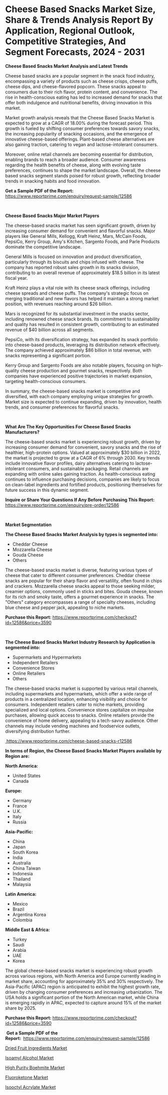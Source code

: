 <p><h1>Cheese Based Snacks Market Size, Share & Trends Analysis Report By Application, Regional Outlook, Competitive Strategies, And Segment Forecasts, 2024 - 2031</h1></p><p><strong>Cheese Based Snacks Market Analysis and Latest Trends</strong></p>
<p><p>Cheese based snacks are a popular segment in the snack food industry, encompassing a variety of products such as cheese crisps, cheese puffs, cheese dips, and cheese-flavored popcorn. These snacks appeal to consumers due to their rich flavor, protein content, and convenience. The rise in health-conscious eating has led to increased demand for snacks that offer both indulgence and nutritional benefits, driving innovation in this market.</p><p>Market growth analysis reveals that the Cheese Based Snacks Market is expected to grow at a CAGR of 18.00% during the forecast period. This growth is fueled by shifting consumer preferences towards savory snacks, the increasing popularity of snacking occasions, and the emergence of innovative cheese-based offerings. Plant-based cheese alternatives are also gaining traction, catering to vegan and lactose-intolerant consumers. </p><p>Moreover, online retail channels are becoming essential for distribution, enabling brands to reach a broader audience. Consumer awareness regarding the health benefits of cheese, along with evolving taste preferences, continues to shape the market landscape. Overall, the cheese based snacks segment stands poised for robust growth, reflecting broader trends in snacking habits and food innovation.</p></p>
<p><strong>Get a Sample PDF of the Report:&nbsp;</strong> <a href="https://www.reportprime.com/enquiry/request-sample/12586">https://www.reportprime.com/enquiry/request-sample/12586</a></p>
<p>&nbsp;</p>
<p><strong>Cheese Based Snacks Major Market Players</strong></p>
<p><p>The cheese-based snacks market has seen significant growth, driven by increasing consumer demand for convenient and flavorful snacks. Major players like General Mills, Kellogg, Kraft Heinz, Mars, McCain Foods, PepsiCo, Kerry Group, Amy's Kitchen, Sargento Foods, and Parle Products dominate the competitive landscape.</p><p>General Mills is focused on innovation and product diversification, particularly through its biscuits and chips infused with cheese. The company has reported robust sales growth in its snacks division, contributing to an overall revenue of approximately $18.5 billion in its latest fiscal year. </p><p>Kraft Heinz plays a vital role with its cheese snack offerings, including cheese spreads and cheese puffs. The company's strategic focus on merging traditional and new flavors has helped it maintain a strong market position, with revenues reaching around $26 billion.</p><p>Mars is recognized for its substantial investment in the snacks sector, including renowned cheese snack brands. Its commitment to sustainability and quality has resulted in consistent growth, contributing to an estimated revenue of $40 billion across all segments.</p><p>PepsiCo, with its diversification strategy, has expanded its snack portfolio into cheese-based products, leveraging its distribution network effectively. The company achieved approximately $86 billion in total revenue, with snacks representing a significant portion.</p><p>Kerry Group and Sargento Foods are also notable players, focusing on high-quality cheese production and gourmet snacks, respectively. Both companies have experienced positive trajectories in market expansion, targeting health-conscious consumers.</p><p>In summary, the cheese-based snacks market is competitive and diversified, with each company employing unique strategies for growth. Market size is expected to continue expanding, driven by innovation, health trends, and consumer preferences for flavorful snacks.</p></p>
<p>&nbsp;</p>
<p><strong>What Are The Key Opportunities For Cheese Based Snacks Manufacturers?</strong></p>
<p><p>The cheese-based snacks market is experiencing robust growth, driven by increasing consumer demand for convenient, savory snacks and the rise of healthier, high-protein options. Valued at approximately $30 billion in 2022, the market is projected to grow at a CAGR of 6% through 2030. Key trends include innovative flavor profiles, dairy alternatives catering to lactose-intolerant consumers, and sustainable packaging. Retail channels are expanding with online sales gaining traction. As health-conscious eating continues to influence purchasing decisions, companies are likely to focus on clean-label ingredients and fortified products, positioning themselves for future success in this dynamic segment.</p></p>
<p><strong>Inquire or Share Your Questions If Any Before Purchasing This Report:</strong> <a href="https://www.reportprime.com/enquiry/pre-order/12586">https://www.reportprime.com/enquiry/pre-order/12586</a></p>
<p>&nbsp;</p>
<p><strong>Market Segmentation</strong></p>
<p><strong>The Cheese Based Snacks Market Analysis by types is segmented into:</strong></p>
<p><ul><li>Cheddar Cheese</li><li>Mozzarella Cheese</li><li>Gouda Cheese</li><li>Others</li></ul></p>
<p><p>The cheese-based snacks market is diverse, featuring various types of cheese that cater to different consumer preferences. Cheddar cheese snacks are popular for their sharp flavor and versatility, often found in chips and crackers. Mozzarella cheese snacks appeal to those seeking milder, creamier options, commonly used in sticks and bites. Gouda cheese, known for its rich and smoky taste, offers a gourmet experience in snacks. The "Others" category encompasses a range of specialty cheeses, including blue cheese and pepper jack, appealing to niche markets.</p></p>
<p><strong>Purchase this Report:&nbsp;</strong><a href="https://www.reportprime.com/checkout?id=12586&price=3590">https://www.reportprime.com/checkout?id=12586&price=3590</a></p>
<p>&nbsp;</p>
<p><strong>The Cheese Based Snacks Market Industry Research by Application is segmented into:</strong></p>
<p><ul><li>Supermarkets and Hypermarkets</li><li>Independent Retailers</li><li>Convenience Stores</li><li>Online Retailers</li><li>Others</li></ul></p>
<p><p>The cheese-based snacks market is supported by various retail channels, including supermarkets and hypermarkets, which offer a wide range of products in a centralized location, enhancing visibility and choice for consumers. Independent retailers cater to niche markets, providing specialized and local options. Convenience stores capitalize on impulse purchases, allowing quick access to snacks. Online retailers provide the convenience of home delivery, appealing to a tech-savvy audience. Other channels may include vending machines and foodservice outlets, diversifying distribution further.</p></p>
<p><a href="https://www.reportprime.com/cheese-based-snacks-r12586">&nbsp;https://www.reportprime.com/cheese-based-snacks-r12586</a></p>
<p><strong>In terms of Region, the Cheese Based Snacks Market Players available by Region are:</strong></p>
<p>
    <p> <strong> North America: </strong>
        <ul>
            <li>United States</li>
            <li>Canada</li>
        </ul>
        </p> 
    <p> <strong> Europe: </strong>
        <ul>
            <li>Germany</li>
            <li>France</li>
            <li>U.K.</li>
            <li>Italy</li>
            <li>Russia</li>
        </ul>
        </p> 
    <p> <strong> Asia-Pacific: </strong>
        <ul>
            <li>China</li>
            <li>Japan</li>
            <li>South Korea</li>
            <li>India</li>
            <li>Australia</li>
            <li>China Taiwan</li>
            <li>Indonesia</li>
            <li>Thailand</li>
            <li>Malaysia</li>
        </ul>
        </p> 
    <p> <strong> Latin America: </strong>
        <ul>
            <li>Mexico</li>
            <li>Brazil</li>
            <li>Argentina Korea</li>
            <li>Colombia</li>
        </ul>
        </p> 
    <p> <strong> Middle East & Africa: </strong>
        <ul>
            <li>Turkey</li>
            <li>Saudi</li>
            <li>Arabia</li>
            <li>UAE</li>
            <li>Korea</li>
        </ul>
    </p>
    </p>
<p><p>The global cheese-based snacks market is experiencing robust growth across various regions, with North America and Europe currently leading in market share, accounting for approximately 35% and 30% respectively. The Asia-Pacific (APAC) region is anticipated to exhibit the highest growth rate, driven by changing consumer preferences and increasing urbanization. The USA holds a significant portion of the North American market, while China is emerging rapidly in APAC, expected to capture around 15% of the market share by 2025.</p></p>
<p><strong>Purchase this Report: </strong><a href="https://www.reportprime.com/checkout?id=12586&price=3590">https://www.reportprime.com/checkout?id=12586&price=3590</a></p>
<p>&nbsp;<strong>Get a Sample PDF of the Report:&nbsp;&nbsp;</strong><a href="https://www.reportprime.com/enquiry/request-sample/12586">https://www.reportprime.com/enquiry/request-sample/12586</a></p>
<p><strong></strong></p>
<p><p><a href="https://github.com/MonroeBullock54/Market-Research-Report-List-1/blob/main/dried-fruit-ingredients-market.md">Dried Fruit Ingredients Market</a></p><p><a href="https://www.linkedin.com/pulse/how-isoamyl-alcohol-market-evolve-growth-analysis-year-2024-jzyae?trackingId=9lVkyB5FQ420kgJT6NT0Gg%3D%3D">Isoamyl Alcohol Market</a></p><p><a href="https://medium.com/@hernandezdorothy026/global-high-purity-boehmite-market-size-is-expected-to-reach-at-a-cagr-of-8-6-f77c181f030f">High Purity Boehmite Market</a></p><p><a href="https://medium.com/@hernandezdorothy026/future-of-innovation-global-fluoroketone-market-growth-and-opportunities-2024-2031-f2bf4868dbd8">Fluoroketone Market</a></p><p><a href="https://www.linkedin.com/pulse/isooctyl-acrylate-market-outlook-share-analysis-growth-h73be?trackingId=qXlhkGxuSbKrE%2F4Cq6OcKQ%3D%3D">Isooctyl Acrylate Market</a></p></p>